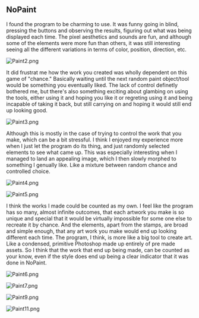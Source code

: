 ## NoPaint

I found the program to be charming to use. It was funny going in blind, pressing the buttons and observing the results, figuring out what was being displayed each time. The pixel aesthetics and sounds are fun, and although some of the elements were more fun than others, it was still interesting seeing all the different variations in terms of color, position, direction, etc.

![Paint2.png]({{site.baseurl}}/Paint2.png)


It did frustrat me how the work you created was wholly dependent on this game of "chance." Basically waiting until the next random paint object/tool would be something you eventually liked. The lack of control definetly bothered me, but there's also something exciting about glambing on using the tools, either using it and hoping you like it or regreting using it and being incapable of taking it back, but still carrying on and hoping it would still end up looking good.

![Paint3.png]({{site.baseurl}}/Paint3.png)


Although this is mostly in the case of trying to control the work that you make, which can be a bit stressful. I think I enjoyed my experience more when I just let the program do its thing, and just randomly selected elements to see what came up. This was especially interesting when I managed to land an appealing image, which I then slowly morphed to something I genually like. Like a mixture between random chance and controlled choice.

![Paint4.png]({{site.baseurl}}/Paint4.png)

![Paint5.png]({{site.baseurl}}/Paint5.png)


I think the works I made could be counted as my own. I feel like the program has so many, almost infinite outcomes, that each artwork you make is so unique and special that it would be virtually impossible for some one else to recreate it by chance. And the elements, apart from the stamps, are broad and simple enough, that any art work you make would end up looking different each time. The program, I think, is more like a big tool to create art. Like a condensed, primitive Photoshop made up entirely of pre made assets. So I think that the work that end up being made, can be counted as your know, even if the style does end up being a clear indicator that it was done in NoPaint. 

![Paint6.png]({{site.baseurl}}/Paint6.png)

![Paint7.png]({{site.baseurl}}/Paint7.png)

![Paint9.png]({{site.baseurl}}/Paint9.png)

![Paint11.png]({{site.baseurl}}/Paint11.png)
